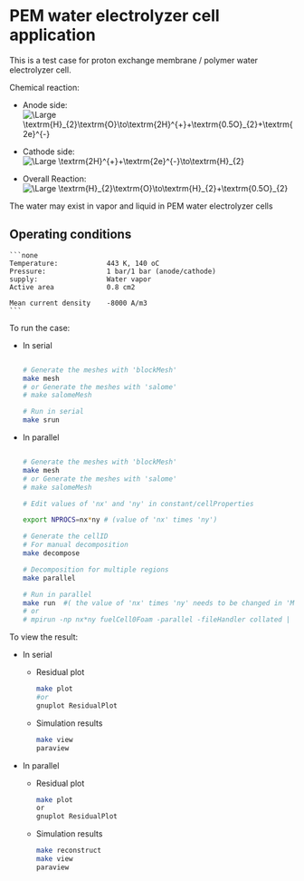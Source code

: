 # __PEM water electrolyzer cell application__

This is a test case for proton exchange membrane / polymer water electrolyzer cell.

Chemical reaction:

- Anode side:
  <img src="https://latex.codecogs.com/svg.latex?\Large&space;\textrm{H}_{2}\textrm{O}\to\textrm{2H}^{+}+\textrm{0.5O}_{2}+\textrm{2e}^{-}" title="\Large \textrm{H}_{2}\textrm{O}\to\textrm{2H}^{+}+\textrm{0.5O}_{2}+\textrm{2e}^{-}" />

- Cathode side:
  <img src="https://latex.codecogs.com/svg.latex?\Large&space;\textrm{2H}^{+}+\textrm{2e}^{-}\to\textrm{H}_{2}" title="\Large \textrm{2H}^{+}+\textrm{2e}^{-}\to\textrm{H}_{2}" />

- Overall Reaction:
  <img src="https://latex.codecogs.com/svg.latex?\Large&space;\textrm{H}_{2}\textrm{O}\to\textrm{H}_{2}+\textrm{0.5O}_{2}" title="\Large \textrm{H}_{2}\textrm{O}\to\textrm{H}_{2}+\textrm{0.5O}_{2}" />

The water may exist in vapor and liquid in PEM water electrolyzer cells

## Operating conditions

    ```none
    Temperature:            443 K, 140 oC
    Pressure:               1 bar/1 bar (anode/cathode)
    supply:                 Water vapor
    Active area             0.8 cm2

    Mean current density    -8000 A/m3
    ```

To run the case:

- In serial

    ```bash

    # Generate the meshes with 'blockMesh'
    make mesh
    # or Generate the meshes with 'salome'
    # make salomeMesh

    # Run in serial
    make srun

    ```

- In parallel

    ```bash

    # Generate the meshes with 'blockMesh'
    make mesh
    # or Generate the meshes with 'salome'
    # make salomeMesh

    # Edit values of 'nx' and 'ny' in constant/cellProperties

    export NPROCS=nx*ny # (value of 'nx' times 'ny')

    # Generate the cellID
    # For manual decomposition
    make decompose

    # Decomposition for multiple regions
    make parallel

    # Run in parallel
    make run  #( the value of 'nx' times 'ny' needs to be changed in 'Makefile')
    # or
    # mpirun -np nx*ny fuelCell0Foam -parallel -fileHandler collated | tee log.run

    ```

To view the result:

- In serial

  - Residual plot

    ```bash
    make plot
    #or
    gnuplot ResidualPlot

    ```

  - Simulation results

    ```bash
    make view
    paraview

    ```

- In parallel

  - Residual plot

    ```bash
    make plot
    or
    gnuplot ResidualPlot
    ```

  - Simulation results

    ```bash
    make reconstruct
    make view
    paraview
    ```
